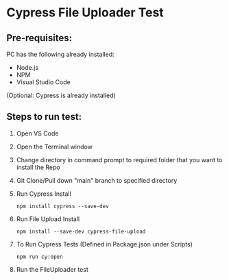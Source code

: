 # Cypress File Uploader Test

## Pre-requisites:
PC has the following already installed:
- Node.js
- NPM
- Visual Studio Code

(Optional: Cypress is already installed)

## Steps to run test:
1. Open VS Code 
2. Open the Terminal window
3. Change directory in command prompt to required folder that you want to install the Repo
4. Git Clone/Pull down "main" branch to specified directory
5. Run Cypress Install

       npm install cypress --save-dev

6. Run File Upload Install
       
       npm install --save-dev cypress-file-upload

7. To Run Cypress Tests (Defined in Package.json under Scripts)

       npm run cy:open

8. Run the FileUploader test
